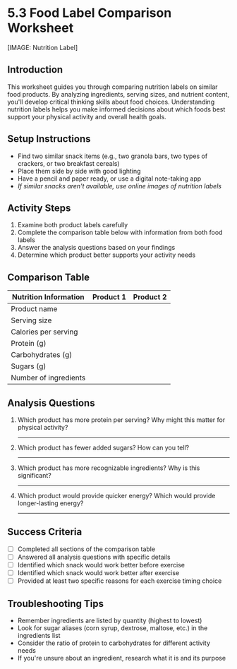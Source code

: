 # 5.3 Food Label Comparison Worksheet

[IMAGE: Nutrition Label]

## Introduction

This worksheet guides you through comparing nutrition labels on similar food products. By analyzing ingredients, serving sizes, and nutrient content, you'll develop critical thinking skills about food choices. Understanding nutrition labels helps you make informed decisions about which foods best support your physical activity and overall health goals.

## Setup Instructions

* Find two similar snack items (e.g., two granola bars, two types of crackers, or two breakfast cereals)
* Place them side by side with good lighting
* Have a pencil and paper ready, or use a digital note-taking app
* *If similar snacks aren't available, use online images of nutrition labels*

## Activity Steps

1. Examine both product labels carefully
2. Complete the comparison table below with information from both food labels
3. Answer the analysis questions based on your findings
4. Determine which product better supports your activity needs

## Comparison Table

| Nutrition Information | Product 1 | Product 2 |
|----------------------|-----------|-----------|
| Product name         |           |           |
| Serving size         |           |           |
| Calories per serving |           |           |
| Protein (g)          |           |           |
| Carbohydrates (g)    |           |           |
| Sugars (g)           |           |           |
| Number of ingredients|           |           |

## Analysis Questions

1. Which product has more protein per serving? Why might this matter for physical activity?

   _________________________________________________________________

2. Which product has fewer added sugars? How can you tell?

   _________________________________________________________________

3. Which product has more recognizable ingredients? Why is this significant?

   _________________________________________________________________

4. Which product would provide quicker energy? Which would provide longer-lasting energy?

   _________________________________________________________________

## Success Criteria

- [ ] Completed all sections of the comparison table
- [ ] Answered all analysis questions with specific details
- [ ] Identified which snack would work better before exercise
- [ ] Identified which snack would work better after exercise
- [ ] Provided at least two specific reasons for each exercise timing choice

## Troubleshooting Tips

* Remember ingredients are listed by quantity (highest to lowest)
* Look for sugar aliases (corn syrup, dextrose, maltose, etc.) in the ingredients list
* Consider the ratio of protein to carbohydrates for different activity needs
* If you're unsure about an ingredient, research what it is and its purpose

